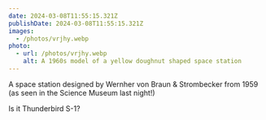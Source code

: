 ```yaml
---
date: 2024-03-08T11:55:15.321Z
publishDate: 2024-03-08T11:55:15.321Z
images:
  - /photos/vrjhy.webp
photo:
  - url: /photos/vrjhy.webp
    alt: A 1960s model of a yellow doughnut shaped space station
---
```


A space station designed by Wernher von Braun & Strombecker from 1959 (as seen in the Science Museum last night!)

Is it Thunderbird S-1?
